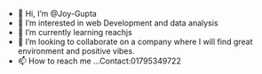 - 👋 Hi, I’m @Joy-Gupta
- 👀 I’m interested in web Development and data analysis
- 🌱 I’m currently learning reachjs
- 💞️ I’m looking to collaborate on a company where I will find great environment and positive vibes.
- 📫 How to reach me ...Contact:01795349722

<!---
Joy-Gupta/Joy-Gupta is a ✨ special ✨ repository because its `README.md` (this file) appears on your GitHub profile.
You can click the Preview link to take a look at your changes.
--->
